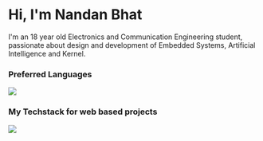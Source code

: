 Hi, I'm Nandan Bhat
==============

I'm an 18 year old Electronics and Communication Engineering student, passionate about design and development of Embedded Systems, Artificial Intelligence and Kernel.

### Preferred Languages
<img src="https://skillicons.dev/icons?i=c,cpp,python,js" />

### My Techstack for web based projects 
<img src="https://skillicons.dev/icons?i=html,css,js,react" />
